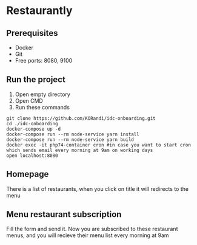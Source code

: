 # Restaurantly

## Prerequisites
* Docker
* Git
* Free ports: 8080, 9100

## Run the project

1. Open empty directory
2. Open CMD
3. Run these commands
```
git clone https://github.com/KORandi/idc-onboarding.git
cd ./idc-onboarding
docker-compose up -d
docker-compose run --rm node-service yarn install
docker-compose run --rm node-service yarn build
docker exec -it php74-container cron #in case you want to start cron which sends email every morning at 9am on working days
open localhost:8080
```

## Homepage
There is a list of restaurants, when you click on title it will redirects to the menu

## Menu restaurant subscription
Fill the form and send it. Now you are subscribed to these restaurant menus, and you will recieve their menu list every morning at 9am
